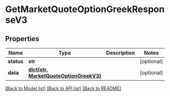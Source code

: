 # GetMarketQuoteOptionGreekResponseV3

## Properties
Name | Type | Description | Notes
------------ | ------------- | ------------- | -------------
**status** | **str** |  | [optional] 
**data** | [**dict(str, MarketQuoteOptionGreekV3)**](MarketQuoteOptionGreekV3.md) |  | [optional] 

[[Back to Model list]](../README.md#documentation-for-models) [[Back to API list]](../README.md#documentation-for-api-endpoints) [[Back to README]](../README.md)

